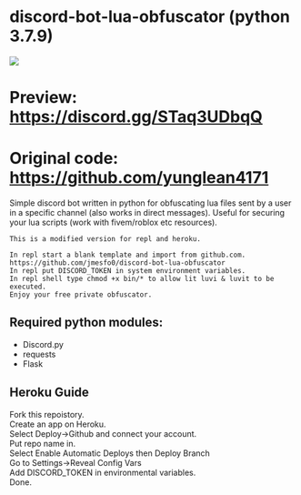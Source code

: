# discord-bot-lua-obfuscator (python 3.7.9)

<img src="https://i.imgur.com/DlO9XIa.png">

# Preview: https://discord.gg/STaq3UDbqQ 


# Original code: https://github.com/yunglean4171

Simple discord bot written in python for obfuscating lua files sent by a user in a specific channel (also works in direct messages). 
Useful for securing your lua scripts (work with fivem/roblox etc resources).

```
This is a modified version for repl and heroku.

In repl start a blank template and import from github.com. https://github.com/jmesfo0/discord-bot-lua-obfuscator 
In repl put DISCORD_TOKEN in system environment variables.
In repl shell type chmod +x bin/* to allow lit luvi & luvit to be executed.
Enjoy your free private obfuscator.
```

## Required python modules:
- Discord.py 
- requests
- Flask



## Heroku Guide

Fork this repoistory.<br />
Create an app on Heroku.<br />
Select Deploy->Github and connect your account.<br />
Put repo name in.<br />
Select Enable Automatic Deploys then Deploy Branch<br />
Go to Settings->Reveal Config Vars<br />
Add DISCORD_TOKEN in environmental variables.<br />
Done.
